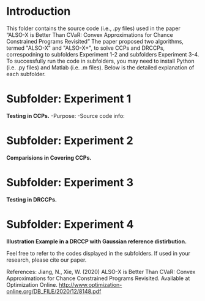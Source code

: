 # Introduction 

This folder contains the source code (i.e., .py files) used in the paper “ALSO-X is Better Than CVaR: Convex Approximations for Chance Constrained
Programs Revisited” The paper proposed two algorithms, termed "ALSO-X" and "ALSO-X+", to solve CCPs and DRCCPs, correspodning to subfolders Experiment 1-2 and subfolders Experiment 3-4. To successfully run the code in subfolders, you may need to install Python (i.e. .py files) and Matlab (i.e. .m files).
Below is the detailed explanation of each subfolder.

# Subfolder: Experiment 1
**Testing in CCPs.**
-Purpose:
-Source code info:


# Subfolder: Experiment 2
**Comparisions in Covering CCPs.**


# Subfolder: Experiment 3
**Testing in DRCCPs.**



# Subfolder: Experiment 4
**Illustration Example in a DRCCP with Gaussian reference distirbution.**




Feel free to refer to the codes displayed in the subfolders. If used in your research, please cite our paper.

References: Jiang, N., Xie, W. (2020) ALSO-X is Better Than CVaR: Convex Approximations for Chance Constrained Programs Revisited. Available at Optimization Online.
http://www.optimization-online.org/DB_FILE/2020/12/8148.pdf
